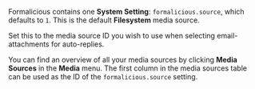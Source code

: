 Formalicious contains one **System Setting**: `formalicious.source`, which defaults to `1`.
This is the default **Filesystem** media source.

Set this to the media source ID you wish to use when selecting email-attachments for auto-replies.

You can find an overview of all your media sources by clicking **Media Sources** in the **Media** menu.
The first column in the media sources table can be used as the ID of the `formalicious.source` setting.